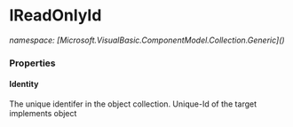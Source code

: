 ﻿# IReadOnlyId
_namespace: [Microsoft.VisualBasic.ComponentModel.Collection.Generic](<a href="#" onClick="load('/docs/Microsoft.VisualBasic.ComponentModel.Collection.Generic/index.md')"></a>)_






### Properties

#### Identity
The unique identifer in the object collection. Unique-Id of the target implements object
